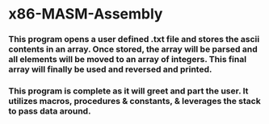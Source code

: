 # x86-MASM-Assembly


### This program opens a user defined .txt file and stores the ascii contents in an array. Once stored, the array will be parsed and all elements will be moved to an array of integers. This final array will finally be used and reversed and printed. 
### This program is complete as it will greet and part the user. It utilizes macros, procedures & constants, & leverages the stack to pass data around. 
